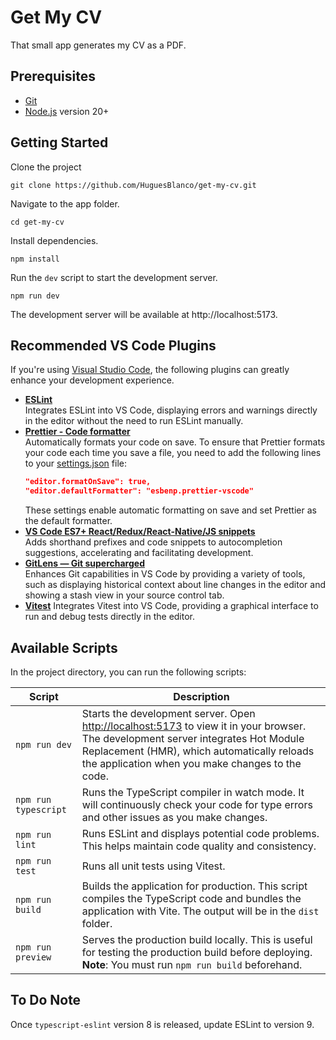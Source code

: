 # Get My CV

That small app generates my CV as a PDF.

## Prerequisites

- [Git](https://git-scm.com)
- [Node.js](https://nodejs.org/en) version 20+

## Getting Started

Clone the project

```
git clone https://github.com/HuguesBlanco/get-my-cv.git
```

Navigate to the app folder.

```
cd get-my-cv
```

Install dependencies.

```
npm install
```

Run the `dev` script to start the development server.

```
npm run dev
```

The development server will be available at http://localhost:5173.

## Recommended VS Code Plugins

If you're using [Visual Studio Code](https://code.visualstudio.com), the following plugins can greatly enhance your development experience.

- **[ESLint](https://marketplace.visualstudio.com/items?itemName=dbaeumer.vscode-eslint)**  
  Integrates ESLint into VS Code, displaying errors and warnings directly in the editor without the need to run ESLint manually.
- **[Prettier - Code formatter](https://marketplace.visualstudio.com/items?itemName=esbenp.prettier-vscode)**  
  Automatically formats your code on save. To ensure that Prettier formats your code each time you save a file, you need to add the following lines to your [settings.json](https://code.visualstudio.com/docs/getstarted/settings#_settingsjson) file:
  ```json
  "editor.formatOnSave": true,
  "editor.defaultFormatter": "esbenp.prettier-vscode"
  ```
  These settings enable automatic formatting on save and set Prettier as the default formatter.
- **[VS Code ES7+ React/Redux/React-Native/JS snippets](https://marketplace.visualstudio.com/items?itemName=dsznajder.es7-react-js-snippets)**  
  Adds shorthand prefixes and code snippets to autocompletion suggestions, accelerating and facilitating development.
- **[GitLens — Git supercharged](https://marketplace.visualstudio.com/items?itemName=eamodio.gitlens)**  
  Enhances Git capabilities in VS Code by providing a variety of tools, such as displaying historical context about line changes in the editor and showing a stash view in your source control tab.
- **[Vitest](https://marketplace.visualstudio.com/items?itemName=vitest.explorer)**
  Integrates Vitest into VS Code, providing a graphical interface to run and debug tests directly in the editor.

## Available Scripts

In the project directory, you can run the following scripts:

| Script               | Description                                                                                                                                                                                                                                                   |
| -------------------- | ------------------------------------------------------------------------------------------------------------------------------------------------------------------------------------------------------------------------------------------------------------- |
| `npm run dev`        | Starts the development server. Open [http://localhost:5173](http://localhost:5173) to view it in your browser. The development server integrates Hot Module Replacement (HMR), which automatically reloads the application when you make changes to the code. |
| `npm run typescript` | Runs the TypeScript compiler in watch mode. It will continuously check your code for type errors and other issues as you make changes.                                                                                                                        |
| `npm run lint`       | Runs ESLint and displays potential code problems. This helps maintain code quality and consistency.                                                                                                                                                           |
| `npm run test`       | Runs all unit tests using Vitest.                                                                                                                                                                                                                             |
| `npm run build`      | Builds the application for production. This script compiles the TypeScript code and bundles the application with Vite. The output will be in the `dist` folder.                                                                                               |
| `npm run preview`    | Serves the production build locally. This is useful for testing the production build before deploying. **Note**: You must run `npm run build` beforehand.                                                                                                     |

## To Do Note

Once `typescript-eslint` version 8 is released, update ESLint to version 9.

